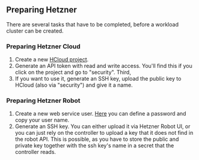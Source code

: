 ## Preparing Hetzner

There are several tasks that have to be completed, before a workload cluster can be created.

### Preparing Hetzner Cloud

1. Create a new [HCloud project](https://console.hetzner.cloud/projects). 
1. Generate an API token with read and write access. You'll find this if you click on the project and go to "security". Third, 
1. If you want to use it, generate an SSH key, upload the public key to HCloud (also via "security") and give it a name.

### Preparing Hetzner Robot

1. Create a new web service user. [Here](https://robot.your-server.de/preferences/index) you can define a password and copy your user name.
1. Generate an SSH key. You can either upload it via Hetzner Robot UI, or you can just rely on the controller to upload a key that it does not find in the robot API. This is possible, as you have to store the public and private key together with the ssh key's name in a secret that the controller reads.